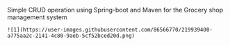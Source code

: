 Simple CRUD operation using Spring-boot and Maven for the Grocery shop management system


    ![1](https://user-images.githubusercontent.com/86566770/219939400-a775aa2c-2141-4c80-9aeb-5cf52bced20d.png)

